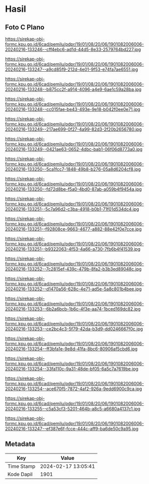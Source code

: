 # Hasil

## Foto C Plano

https://sirekap-obj-formc.kpu.go.id/6cad/pemilu/pdpr/19/01/08/20/06/1901082006006-20240216-133246--cff4ebc6-ad1d-44d5-8e33-2579764bd227.jpg

https://sirekap-obj-formc.kpu.go.id/6cad/pemilu/pdpr/19/01/08/20/06/1901082006006-20240216-133247--a9cd85f9-212d-4e01-9f53-e74fa7ae6551.jpg

https://sirekap-obj-formc.kpu.go.id/6cad/pemilu/pdpr/19/01/08/20/06/1901082006006-20240216-133248--b875cc2f-a914-4096-a4e9-6ae1c59a28ba.jpg

https://sirekap-obj-formc.kpu.go.id/6cad/pemilu/pdpr/19/01/08/20/06/1901082006006-20240216-133248--cc015fae-be43-493e-9e18-b042f0ee0e71.jpg

https://sirekap-obj-formc.kpu.go.id/6cad/pemilu/pdpr/19/01/08/20/06/1901082006006-20240216-133249--217ae699-0f27-4a99-82d3-2f20b2656780.jpg

https://sirekap-obj-formc.kpu.go.id/6cad/pemilu/pdpr/19/01/08/20/06/1901082006006-20240216-133249--0421ae63-0652-4dbc-bab1-06f06d8773a0.jpg

https://sirekap-obj-formc.kpu.go.id/6cad/pemilu/pdpr/19/01/08/20/06/1901082006006-20240216-133250--5ca1fcc7-1848-49b8-b276-05a8d6204cf8.jpg

https://sirekap-obj-formc.kpu.go.id/6cad/pemilu/pdpr/19/01/08/20/06/1901082006006-20240216-133250--fd72d8be-f5a0-4bd0-87ab-a059b4f9454a.jpg

https://sirekap-obj-formc.kpu.go.id/6cad/pemilu/pdpr/19/01/08/20/06/1901082006006-20240216-133251--5c7a96d2-c3ba-4918-b0b1-71f01d534dc4.jpg

https://sirekap-obj-formc.kpu.go.id/6cad/pemilu/pdpr/19/01/08/20/06/1901082006006-20240216-133251--f92808ce-9663-4677-a882-88e42f0e7cce.jpg

https://sirekap-obj-formc.kpu.go.id/6cad/pemilu/pdpr/19/01/08/20/06/1901082006006-20240216-133251--b9322063-4f53-4a66-a730-7fb6b4f41539.jpg

https://sirekap-obj-formc.kpu.go.id/6cad/pemilu/pdpr/19/01/08/20/06/1901082006006-20240216-133252--7c2815ef-439c-479b-8fa2-b3b3ed89048c.jpg

https://sirekap-obj-formc.kpu.go.id/6cad/pemilu/pdpr/19/01/08/20/06/1901082006006-20240216-133252--d1470a56-628c-4e71-ad5e-5a8c801b4bee.jpg

https://sirekap-obj-formc.kpu.go.id/6cad/pemilu/pdpr/19/01/08/20/06/1901082006006-20240216-133253--6b2a6bcb-1b6c-4f3e-aa74-1bced169dc82.jpg

https://sirekap-obj-formc.kpu.go.id/6cad/pemilu/pdpr/19/01/08/20/06/1901082006006-20240216-133253--ce2bc4c3-5f79-42da-b3d9-dd0246667f0c.jpg

https://sirekap-obj-formc.kpu.go.id/6cad/pemilu/pdpr/19/01/08/20/06/1901082006006-20240216-133254--ff3bfa1e-9e8d-41fa-8bc6-80906af5cbd6.jpg

https://sirekap-obj-formc.kpu.go.id/6cad/pemilu/pdpr/19/01/08/20/06/1901082006006-20240216-133254--33fa110c-9a31-48de-bf05-6a5c7a7619be.jpg

https://sirekap-obj-formc.kpu.go.id/6cad/pemilu/pdpr/19/01/08/20/06/1901082006006-20240216-133254--ace670f5-7872-4af2-926a-9edd6900c9ca.jpg

https://sirekap-obj-formc.kpu.go.id/6cad/pemilu/pdpr/19/01/08/20/06/1901082006006-20240216-133255--c5a53cf3-5201-464b-a8c5-a6680a4137c1.jpg

https://sirekap-obj-formc.kpu.go.id/6cad/pemilu/pdpr/19/01/08/20/06/1901082006006-20240216-133247--ef387e6f-fcce-444c-aff9-ba6de50c9a95.jpg


## Metadata

| Key        | Value               |
| ---------- | ------------------- |
| Time Stamp | 2024-02-17 13:05:41 |
| Kode Dapil | 1901                |



